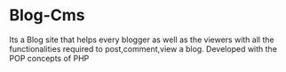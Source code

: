 # Blog-Cms
Its a Blog site that helps every blogger as well as the viewers with all the functionalities required to post,comment,view a blog.
Developed with the POP concepts of PHP
